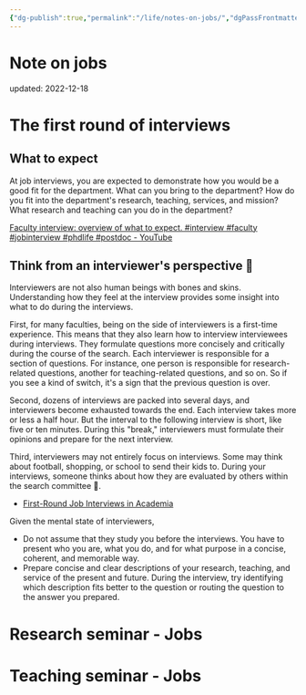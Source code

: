 ```yaml
---
{"dg-publish":true,"permalink":"/life/notes-on-jobs/","dgPassFrontmatter":true}
---
```



# Note on jobs
updated: 2022-12-18



# The first round of interviews 

## What to expect

At job interviews, you are expected to demonstrate how you would be a good fit for the department. What can you bring to the department? How do you fit into the department's research, teaching, services, and mission? What research and teaching can you do in the department?

[Faculty interview: overview of what to expect. #interview #faculty #jobinterview #phdlife #postdoc - YouTube](https://www.youtube.com/watch?v=jiJlPrcE6g8)

## Think from an  interviewer's perspective 👀

Interviewers are not also human beings with bones and skins. Understanding how they feel at the interview provides some insight into what to do during the interviews.

First, for many faculties, being on the side of interviewers is a first-time experience. This means that they also learn how to interview interviewees during interviews. They formulate questions more concisely and critically during the course of the search. Each interviewer is responsible for a section of questions. For instance, one person is responsible for research-related questions, another for teaching-related questions, and so on. So if you see a kind of switch, it's a sign that the previous question is over. 

Second, dozens of interviews are packed into several days, and interviewers become exhausted towards the end. Each interview takes more or less a half hour. But the interval to the following interview is short, like five or ten minutes. During this "break," interviewers must formulate their opinions and prepare for the next interview. 

Third, interviewers may not entirely focus on interviews. Some may think about football, shopping, or school to send their kids to.  During your interviews, someone thinks about how they are evaluated by others within the search committee 👀. 

 - [First-Round Job Interviews in Academia](https://www.youtube.com/watch?v=9N59h6OZbyE "First-Round Job Interviews in Academia")

Given the mental state of interviewers, 
- Do not assume that they study you before the interviews. You have to present who you are, what you do, and for what purpose in a concise, coherent, and memorable way. 
- Prepare concise and clear descriptions of your research, teaching, and service of the present and future. During the interview, try identifying which description fits better to the question or routing the question to the answer you prepared. 

# Research seminar - Jobs

# Teaching seminar - Jobs
